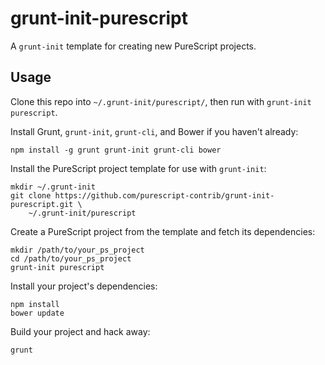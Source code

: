 # grunt-init-purescript

A `grunt-init` template for creating new PureScript projects.

## Usage

Clone this repo into `~/.grunt-init/purescript/`, then run with `grunt-init purescript`.

Install Grunt, `grunt-init`, `grunt-cli`, and Bower if you haven't already:

    npm install -g grunt grunt-init grunt-cli bower
 
Install the PureScript project template for use with `grunt-init`:

    mkdir ~/.grunt-init
    git clone https://github.com/purescript-contrib/grunt-init-purescript.git \
        ~/.grunt-init/purescript
 
Create a PureScript project from the template and fetch its dependencies:

    mkdir /path/to/your_ps_project
    cd /path/to/your_ps_project
    grunt-init purescript
 
Install your project's dependencies:

    npm install
    bower update
 
Build your project and hack away:

    grunt
